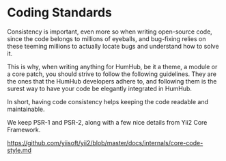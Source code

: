 Coding Standards
================

Consistency is important, even more so when writing open-source code, since the code belongs to millions of eyeballs, and bug-fixing relies on these teeming millions to actually locate bugs and understand how to solve it.

This is why, when writing anything for HumHub, be it a theme, a module or a core patch, you should strive to follow the following guidelines. 
They are the ones that the HumHub developers adhere to, and following them is the surest way to have your code be elegantly integrated in HumHub.

In short, having code consistency helps keeping the code readable and maintainable.

We keep PSR-1 and PSR-2, along with a few nice details from Yii2 Core Framework.

https://github.com/yiisoft/yii2/blob/master/docs/internals/core-code-style.md

